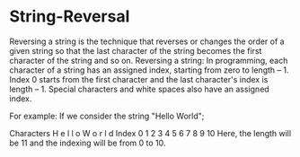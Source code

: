 # String-Reversal
Reversing a string is the technique that reverses or changes the order of a given string so that the last character of the string becomes the first character of the string and so on.
Reversing a string:
In programming, each character of a string has an assigned index, starting from zero to length – 1. Index 0 starts from the first character and the last character's index is length – 1. Special characters and white spaces also have an assigned index.

For example: If we consider the string "Hello World";

Characters	H	e	l	l	o	 	W	o	r	l	d
Index	0	1	2	3	4	5	6	7	8	9	10
Here, the length will be 11 and the indexing will be from 0 to 10.
